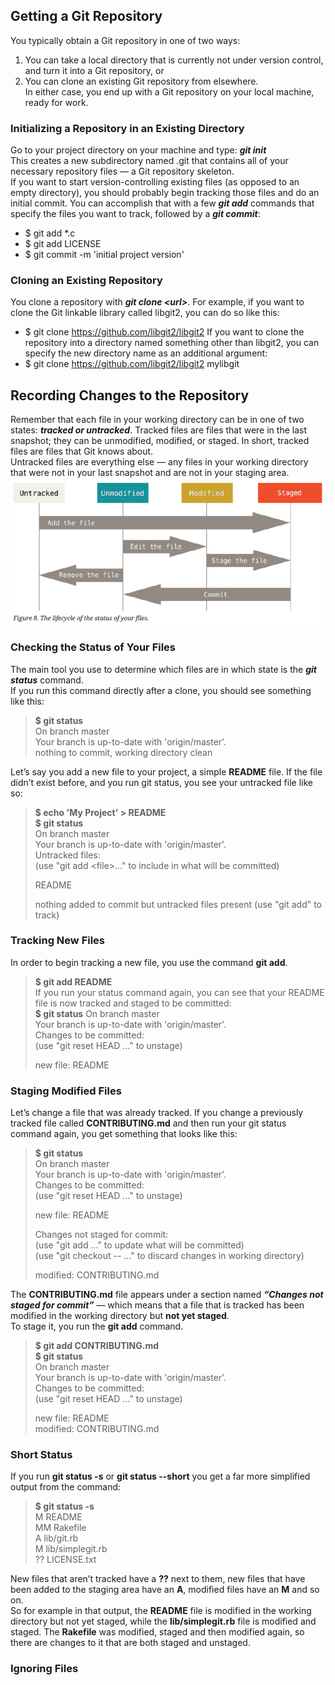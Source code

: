 ## Getting a Git Repository
You typically obtain a Git repository in one of two ways:  
1. You can take a local directory that is currently not under version control, and turn it into a Git repository, or  
2. You can clone an existing Git repository from elsewhere.  
In either case, you end up with a Git repository on your local machine, ready for work.
### Initializing a Repository in an Existing Directory
Go to your project directory on your machine and type: ***git init***  
This creates a new subdirectory named .git that contains all of your necessary repository files — a Git repository skeleton.  
If you want to start version-controlling existing files (as opposed to an empty directory), you should probably begin tracking those files and do an initial commit. You can accomplish that with a few ***git add*** commands that specify the files you want to track, followed by a ***git commit***:
* $ git add *.c
* $ git add LICENSE
* $ git commit -m 'initial project version'
### Cloning an Existing Repository
You clone a repository with ***git clone \<url>***. For example, if you want to clone the Git linkable library called libgit2, you can do so like this:  
  * $ git clone https://github.com/libgit2/libgit2
If you want to clone the repository into a directory named something other than libgit2, you can specify the new directory name as an additional argument:  
  * $ git clone https://github.com/libgit2/libgit2 mylibgit
## Recording Changes to the Repository
Remember that each file in your working directory can be in one of two states: ***tracked or untracked***. Tracked files are files that were in the last snapshot; they can be unmodified, modified, or staged. In short, tracked files are files that Git knows about.  
Untracked files are everything else — any files in your working directory that were not in your last snapshot and are not in your staging area.  
![image](https://github.com/bing1980/Pro-Git/blob/master/img/lifecycle.PNG)
### Checking the Status of Your Files
The main tool you use to determine which files are in which state is the ***git status*** command.  
If you run this command directly after a clone, you should see something like this:  
> **$ git status**    
> On branch master  
> Your branch is up-to-date with 'origin/master'.  
> nothing to commit, working directory clean  

Let’s say you add a new file to your project, a simple **README** file. If the file didn’t exist before, and you run git status, you see your untracked file like so:  
> **$ echo 'My Project' > README  
> $ git status**  
> On branch master  
> Your branch is up-to-date with 'origin/master'.  
> Untracked files:  
> (use "git add \<file>..." to include in what will be committed)    
> 
> README
> 
> nothing added to commit but untracked files present (use "git add" to track)
### Tracking New Files
In order to begin tracking a new file, you use the command **git add**.  
> **$ git add README**  
If you run your status command again, you can see that your README file is now tracked and staged to be committed:  
> **$ git status**
> On branch master  
> Your branch is up-to-date with 'origin/master'.  
> Changes to be committed:  
> (use "git reset HEAD <file>..." to unstage)  
>   
> new file: README
 
### Staging Modified Files
Let’s change a file that was already tracked. If you change a previously tracked file called **CONTRIBUTING.md** and then run your git status command again, you get something that looks like this:  
> **$ git status**  
> On branch master  
> Your branch is up-to-date with 'origin/master'.  
> Changes to be committed:  
> (use "git reset HEAD <file>..." to unstage)  
>   
> new file: README  
>   
> Changes not staged for commit:  
> (use "git add <file>..." to update what will be committed)  
> (use "git checkout -- <file>..." to discard changes in working directory) 
>  
> modified: CONTRIBUTING.md
>
 
The **CONTRIBUTING.md** file appears under a section named ***“Changes not staged for commit”*** — which means that a file that is tracked has been modified in the working directory but **not yet staged**.  
To stage it, you run the **git add** command.  
> **$ git add CONTRIBUTING.md**  
> **$ git status**  
> On branch master  
> Your branch is up-to-date with 'origin/master'.  
> Changes to be committed:  
> (use "git reset HEAD <file>..." to unstage)  
>   
> new file: README  
> modified: CONTRIBUTING.md  
>   

### Short Status
If you run **git status -s** or **git status --short** you get a far more simplified output from the command:  
> **$ git status -s**  
> M README  
> MM Rakefile  
> A lib/git.rb  
> M lib/simplegit.rb  
> ?? LICENSE.txt  

New files that aren’t tracked have a **??** next to them, new files that have been added to the staging area have an **A**, modified files have an **M** and so on.  
So for example in that output, the **README** file is modified in the working directory but not yet staged, while the **lib/simplegit.rb** file is modified and staged. The **Rakefile** was modified, staged and then modified again, so there are changes to it that are both staged and unstaged.
### Ignoring Files


